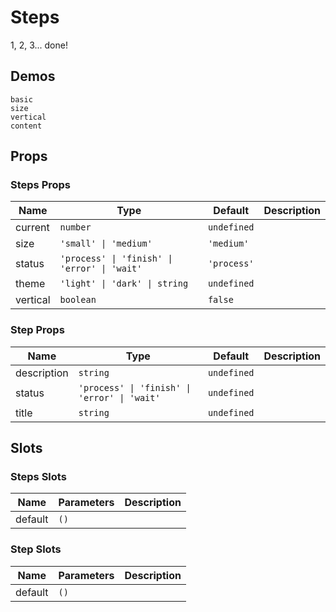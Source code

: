 # Steps

<!--single-column-->

1, 2, 3... done!

## Demos

```demo
basic
size
vertical
content
```

## Props

### Steps Props

| Name | Type | Default | Description |
| --- | --- | --- | --- |
| current | `number` | `undefined` |  |
| size | `'small' \| 'medium'` | `'medium'` |  |
| status | `'process' \| 'finish' \| 'error' \| 'wait'` | `'process'` |  |
| theme | `'light' \| 'dark' \| string` | `undefined` |  |
| vertical | `boolean` | `false` |  |

### Step Props

| Name | Type | Default | Description |
| --- | --- | --- | --- |
| description | `string` | `undefined` |  |
| status | `'process' \| 'finish' \| 'error' \| 'wait'` | `undefined` |  |
| title | `string` | `undefined` |  |

## Slots

### Steps Slots

| Name    | Parameters | Description |
| ------- | ---------- | ----------- |
| default | `()`       |             |

### Step Slots

| Name    | Parameters | Description |
| ------- | ---------- | ----------- |
| default | `()`       |             |

